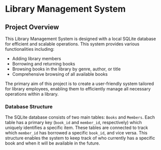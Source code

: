 # Library Management System

## Project Overview

This Library Management System is designed with a local SQLite database for efficient and scalable operations. This system provides various functionalities including:
- Adding library members
- Borrowing and returning books
- Browsing books in the library by genre, author, or title
- Comprehensive browsing of all available books

The primary aim of this project is to create a user-friendly system tailored for library employees, enabling them to efficiently manage all necessary operations within a library.

### Database Structure

The SQLite database consists of two main tables: `Books` and `Members`. Each table has a primary key (`book_id` and `member_id`, respectively) which uniquely identifies a specific item. These tables are connected to track which `member_id` has borrowed a specific `book_id`, and vice versa. This structure enables the system to keep track of who currently has a specific book and when it will be available in the future.
